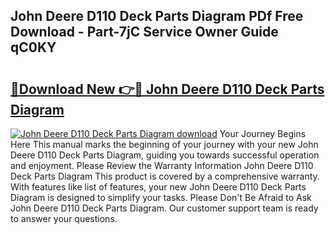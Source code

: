 ## John Deere D110 Deck Parts Diagram PDf Free Download - Part-7jC Service Owner Guide qC0KY

# <h2><a href="http://dfok84b.blite.top/?on=John+Deere+D110+Deck+Parts+Diagram">🔗Download New 👉🔴 John Deere D110 Deck Parts Diagram</a></h2>

[![John Deere D110 Deck Parts Diagram download](https://i.imgur.com/lujVjoI.png)](http://dfok84b.blite.top/?on=John+Deere+D110+Deck+Parts+Diagram)
Your Journey Begins Here This manual marks the beginning of your journey with your new John Deere D110 Deck Parts Diagram, guiding you towards successful operation and enjoyment. Please Review the Warranty Information John Deere D110 Deck Parts Diagram This product is covered by a comprehensive warranty. With features like list of features, your new John Deere D110 Deck Parts Diagram is designed to simplify your tasks. Please Don't Be Afraid to Ask John Deere D110 Deck Parts Diagram. Our customer support team is ready to answer your questions.
